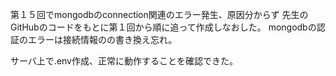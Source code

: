 第１５回でmongodbのconnection関連のエラー発生、原因分からず
先生のGitHubのコードをもとに第１回から順に追って作成しなおした。
mongodbの認証のエラーは接続情報の<password>の書き換え忘れ。

サーバ上で.env作成、正常に動作することを確認できた。
